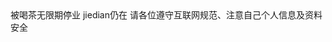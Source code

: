  <!DOCTYPE html>
<html>
<head>
    <meta charset="utf-8">
    <meta http-equiv="X-UA-Compatible" content="IE=edge">
    <title></title>
    <link rel="stylesheet" href="">
</head>
<body>
      被喝茶无限期停业 jiedian仍在
请各位遵守互联网规范、注意自己个人信息及资料安全
</body>
</html>

